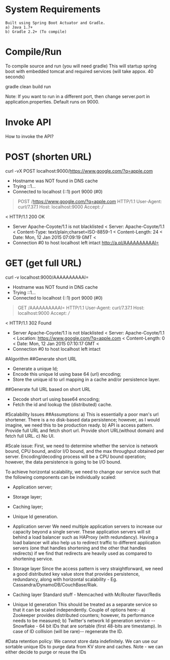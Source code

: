 # System Requirements    
    Built using Spring Boot Actuator and Gradle.
    a) Java 1.7+
    b) Gradle 2.2+ (To compile)

# Compile/Run
   To compile source and run (you will need gradle)
   This will startup spring boot with embedded tomcat and required services (will take appox. 40 seconds)

   gradle clean build run

   Note: If you want to run in a different port, then change server.port in application.properties. Default runs on 9000.

# Invoke API
   How to invoke the API?

#   POST (shorten URL)

   curl -vX POST localhost:9000/https://www.google.com/?q=apple.com
   * Hostname was NOT found in DNS cache
   *   Trying ::1...
   * Connected to localhost (::1) port 9000 (#0)
   > POST /https://www.google.com/?q=apple.com HTTP/1.1
   > User-Agent: curl/7.37.1
   > Host: localhost:9000
   > Accept: */*
   > 
   < HTTP/1.1 200 OK
   * Server Apache-Coyote/1.1 is not blacklisted
   < Server: Apache-Coyote/1.1
   < Content-Type: text/plain;charset=ISO-8859-1
   < Content-Length: 24
   < Date: Mon, 12 Jan 2015 07:09:19 GMT
   < 
   * Connection #0 to host localhost left intact
   http://a.pl/AAAAAAAAAAI=

#   GET (get full URL)

   curl -v localhost:9000/AAAAAAAAAAI=
   * Hostname was NOT found in DNS cache
   *   Trying ::1...
   * Connected to localhost (::1) port 9000 (#0)
   > GET /AAAAAAAAAAI= HTTP/1.1
   > User-Agent: curl/7.37.1
   > Host: localhost:9000
   > Accept: */*
   > 
   < HTTP/1.1 302 Found
   * Server Apache-Coyote/1.1 is not blacklisted
   < Server: Apache-Coyote/1.1
   < Location: https://www.google.com/?q=apple.com
   < Content-Length: 0
   < Date: Mon, 12 Jan 2015 07:10:17 GMT
   < 
   * Connection #0 to host localhost left intact

#Algorithm
##Generate short URL
* Generate a unique Id;
* Encode this unique Id using base 64 (url) encoding;
* Store the unique id to url mapping in a cache and/or persistence layer.

##Generate full URL based on short URL
* Decode short url using base64 encoding;
* Fetch the id and lookup the (distributed) cache.

#Scalability Issues
##Assumptions:
a) This is essentially a poor man's url shortener. There is a no disk-based data persistence; however, as I would imagine, we need this to be production ready.
b) API is access pattern. Provide full URL and fetch short url. Provide short URL(without domain) and fetch full URL.
c) No UI.

#Scale issue:
First, we need to determine whether the service is network bound, CPU bound, and/or I/O bound, and the max throughput obtained per server.
Encoding/decoding process will be a CPU bound operation; however, the data persistence is going to be I/O bound.

To achieve horizontal scalability, we need to change our service such that the following components can be individually scaled:

- Application server;
- Storage layer;
- Caching layer;
- Unique Id generation.

- Application server
We need multiple application servers to increase our capacity beyond a single server. These application servers will sit behind a load balancer such as HAProxy (with redundancy). 
Having a load balancer will also help us to redirect traffic to different application servers (one that handles shortening and the other that handles redirects) if we find that redirects are heavily used as compared to shortening service.

- Storage layer
Since the access pattern is very straightforward, we need a good distributed key value store that provides persistence, redundancy, along with horizontal scalability - Eg. Cassandra/DynamoDB/CouchBase/Riak.

- Caching layer
Standard stuff - Memcached with McRouter flavor/Redis

- Unique Id generation
This should be treated as a separate service so that it can be scaled independently.
Couple of options here:-
a) Zookeeper provides distributed counters; however, its performance needs to be measured;
b) Twitter's network Id generation service -- Snowflake - 64 bit IDs that are sortable (first 48-bits are timestamp). 
In case of ID collision (will be rare)-- regenerate the ID.


#Data retention policy:
We cannot store data indefinitely. We can use our sortable unique IDs to purge data from KV store and caches.
Note - we can either decide to purge or reuse the IDs




